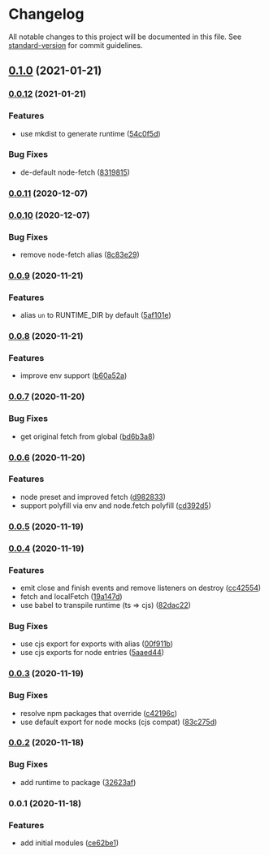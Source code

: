 # Changelog

All notable changes to this project will be documented in this file. See [standard-version](https://github.com/conventional-changelog/standard-version) for commit guidelines.

## [0.1.0](https://github.com/nuxt-contrib/un/compare/v0.0.12...v0.1.0) (2021-01-21)

### [0.0.12](https://github.com/nuxt-contrib/un/compare/v0.0.11...v0.0.12) (2021-01-21)


### Features

* use mkdist to generate runtime ([54c0f5d](https://github.com/nuxt-contrib/un/commit/54c0f5d24d4c85698746e37110ad9859e6a0aa26))


### Bug Fixes

* de-default node-fetch ([8319815](https://github.com/nuxt-contrib/un/commit/83198153381e4c33a22c02f838524bc9d1804f8f))

### [0.0.11](https://github.com/nuxt-contrib/un/compare/v0.0.10...v0.0.11) (2020-12-07)

### [0.0.10](https://github.com/nuxt-contrib/un/compare/v0.0.9...v0.0.10) (2020-12-07)


### Bug Fixes

* remove node-fetch alias ([8c83e29](https://github.com/nuxt-contrib/un/commit/8c83e29b2d8fd1be810d8490ab873b417b101a08))

### [0.0.9](https://github.com/nuxt-contrib/un/compare/v0.0.8...v0.0.9) (2020-11-21)


### Features

* alias `un` to RUNTIME_DIR by default ([5af101e](https://github.com/nuxt-contrib/un/commit/5af101ef9ded3c3ffafc66fe02f2fd005503fdf5))

### [0.0.8](https://github.com/nuxt-contrib/un/compare/v0.0.7...v0.0.8) (2020-11-21)


### Features

* improve env support ([b60a52a](https://github.com/nuxt-contrib/un/commit/b60a52a55032824cd46337b2887b9bffa4f35944))

### [0.0.7](https://github.com/nuxt-contrib/un/compare/v0.0.6...v0.0.7) (2020-11-20)


### Bug Fixes

* get original fetch from global ([bd6b3a8](https://github.com/nuxt-contrib/un/commit/bd6b3a8d016a864423ee4b74e2c8dda537e89bf7))

### [0.0.6](https://github.com/nuxt-contrib/un/compare/v0.0.5...v0.0.6) (2020-11-20)


### Features

* node preset and improved fetch ([d982833](https://github.com/nuxt-contrib/un/commit/d98283339b2ab8c78c4cda6932e25e49b8d05bde))
* support polyfill via env and node.fetch polyfill ([cd392d5](https://github.com/nuxt-contrib/un/commit/cd392d5c5711927cca3ea6f5725c73407be9b21f))

### [0.0.5](https://github.com/nuxt-contrib/un/compare/v0.0.4...v0.0.5) (2020-11-19)

### [0.0.4](https://github.com/nuxt-contrib/un/compare/v0.0.3...v0.0.4) (2020-11-19)


### Features

* emit close and finish events and remove listeners on destroy ([cc42554](https://github.com/nuxt-contrib/un/commit/cc42554c1579ea48910a75aec7e70103f01087a2))
* fetch and localFetch ([19a147d](https://github.com/nuxt-contrib/un/commit/19a147dfb707594e33adcab54f4852e9a7dce8bc))
* use babel to transpile runtime (ts => cjs) ([82dac22](https://github.com/nuxt-contrib/un/commit/82dac22e6eea20bdd9e99e9351db800f9753322a))


### Bug Fixes

* use cjs export for exports with alias ([00f911b](https://github.com/nuxt-contrib/un/commit/00f911b9adfeb5b44971585d03e7e23fc3cce8de))
* use cjs exports for node entries ([5aaed44](https://github.com/nuxt-contrib/un/commit/5aaed44d2878ad42f63e327b10894382e9314351))

### [0.0.3](https://github.com/nuxt-contrib/un/compare/v0.0.2...v0.0.3) (2020-11-19)


### Bug Fixes

* resolve npm packages that override ([c42196c](https://github.com/nuxt-contrib/un/commit/c42196c1376a7215a42e23fee1c5d87e9f81d9af))
* use default export for node mocks (cjs compat) ([83c275d](https://github.com/nuxt-contrib/un/commit/83c275db644ed6b9faf5991cd75fe73e2c51e387))

### [0.0.2](https://github.com/nuxt-contrib/un/compare/v0.0.1...v0.0.2) (2020-11-18)


### Bug Fixes

* add runtime to package ([32623af](https://github.com/nuxt-contrib/un/commit/32623afbfce8a6280e391cc5e59efa2efad9a6db))

### 0.0.1 (2020-11-18)


### Features

* add initial modules ([ce62be1](https://github.com/nuxt-contrib/un/commit/ce62be12edb637effd99412c1e6f07529a53116f))
